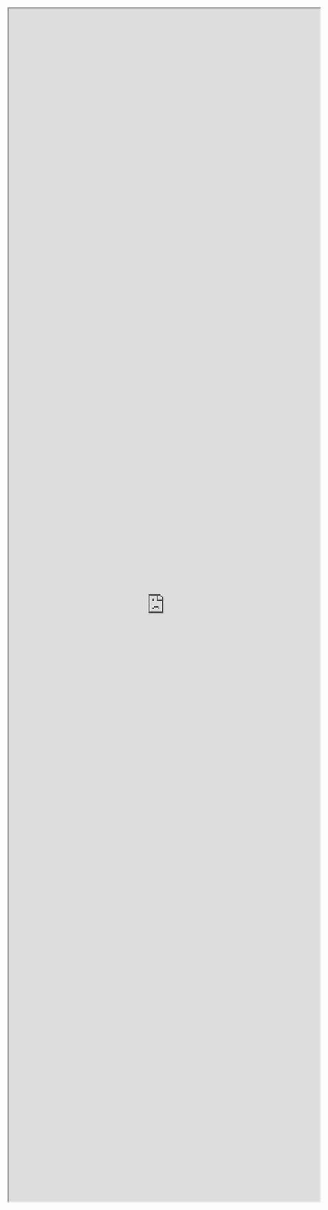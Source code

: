 <div
    style="width: 100%; height: 67vh; float: left; text-align: center;">
    <iframe 
        src="https://docs.google.com/spreadsheets/d/e/2PACX-1vTWePuR15Zt2LLpYKXV0Mx4bJ5jiK9YxKMD5wRuP0Cq_3vCfTWYNW2jGS5CT7SGYOmVjvhR3C3RMp50/pubhtml?widget=true&amp;headers=false"
        width="701"
        height="100%"
        style="margin: 0 auto;"
        >
    </iframe>
</div>